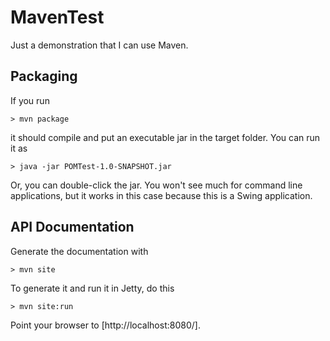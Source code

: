 # MavenTest
Just a demonstration that I can use Maven.

## Packaging

If you run

	> mvn package
	
it should compile and put an executable jar in the target folder. You can run it as

	> java -jar POMTest-1.0-SNAPSHOT.jar
	
Or, you can double-click the jar. You won't see much for command line applications, 
but it works in this case because this is a Swing application.


## API Documentation

Generate the documentation with

	> mvn site

To generate it and run it in Jetty, do this

	> mvn site:run
	
Point your browser to [http://localhost:8080/].